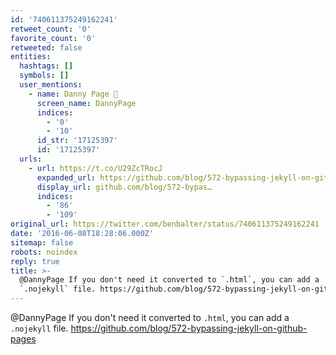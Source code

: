 ```yaml
---
id: '740611375249162241'
retweet_count: '0'
favorite_count: '0'
retweeted: false
entities:
  hashtags: []
  symbols: []
  user_mentions:
    - name: Danny Page 🧮
      screen_name: DannyPage
      indices:
        - '0'
        - '10'
      id_str: '17125397'
      id: '17125397'
  urls:
    - url: https://t.co/U29ZcTRocJ
      expanded_url: https://github.com/blog/572-bypassing-jekyll-on-github-pages
      display_url: github.com/blog/572-bypas…
      indices:
        - '86'
        - '109'
original_url: https://twitter.com/benbalter/status/740611375249162241
date: '2016-06-08T18:28:06.000Z'
sitemap: false
robots: noindex
reply: true
title: >-
  @DannyPage If you don't need it converted to `.html`, you can add a
  `.nojekyll` file. https://github.com/blog/572-bypassing-jekyll-on-github-pages
---
```


@DannyPage If you don't need it converted to `.html`, you can add a `.nojekyll` file. https://github.com/blog/572-bypassing-jekyll-on-github-pages